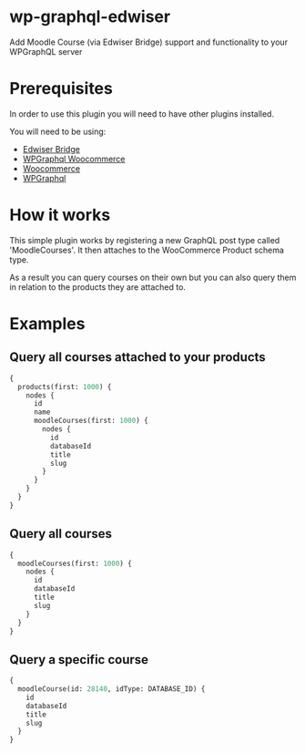 # wp-graphql-edwiser <!-- omit in toc -->

Add Moodle Course (via Edwiser Bridge) support and functionality to your WPGraphQL server

# Prerequisites

In order to use this plugin you will need to have other plugins installed.

You will need to be using:

- [Edwiser Bridge](https://en-gb.wordpress.org/plugins/edwiser-bridge/)
- [WPGraphql Woocommerce](https://github.com/wp-graphql/wp-graphql-woocommerce)
- [Woocommerce](https://en-gb.wordpress.org/plugins/woocommerce/)
- [WPGraphql](https://en-gb.wordpress.org/plugins/wp-graphql/)

# How it works

This simple plugin works by registering a new GraphQL post type called 'MoodleCourses'. It then attaches to the WooCommerce Product schema type.

As a result you can query courses on their own but you can also query them in relation to the products they are attached to.

# Examples

## Query all courses attached to your products

```graphql
{
  products(first: 1000) {
    nodes {
      id
      name
      moodleCourses(first: 1000) {
        nodes {
          id
          databaseId
          title
          slug
        }
      }
    }
  }
}
```

## Query all courses

```graphql
{
  moodleCourses(first: 1000) {
    nodes {
      id
      databaseId
      title
      slug
    }
  }
}
```

## Query a specific course

```graphql
{
  moodleCourse(id: 28140, idType: DATABASE_ID) {
    id
    databaseId
    title
    slug
  }
}
```
